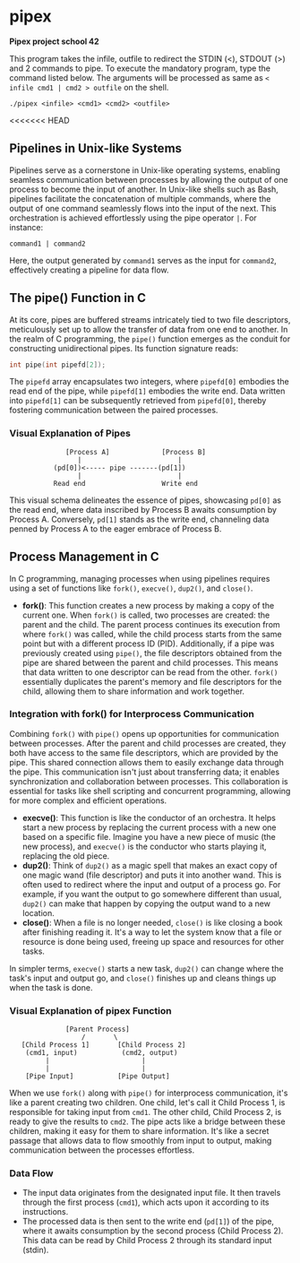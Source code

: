 # pipex
**Pipex project school 42**

This program takes the infile, outfile to redirect the STDIN (<), STDOUT (>) and 2 commands to pipe. To execute the mandatory program, type the command listed below. The arguments will be processed as same as `< infile cmd1 | cmd2 > outfile` on the shell.
```
./pipex <infile> <cmd1> <cmd2> <outfile>
```
<<<<<<< HEAD

## Pipelines in Unix-like Systems
Pipelines serve as a cornerstone in Unix-like operating systems, enabling seamless communication between processes by allowing the output of one process to become the input of another. In Unix-like shells such as Bash, pipelines facilitate the concatenation of multiple commands, where the output of one command seamlessly flows into the input of the next. This orchestration is achieved effortlessly using the pipe operator `|`. For instance:

```
command1 | command2
```

Here, the output generated by `command1` serves as the input for `command2`, effectively creating a pipeline for data flow.

## The pipe() Function in C
At its core, pipes are buffered streams intricately tied to two file descriptors, meticulously set up to allow the transfer of data from one end to another. In the realm of C programming, the `pipe()` function emerges as the conduit for constructing unidirectional pipes. Its function signature reads:

```c
int pipe(int pipefd[2]);
```

The `pipefd` array encapsulates two integers, where `pipefd[0]` embodies the read end of the pipe, while `pipefd[1]` embodies the write end. Data written into `pipefd[1]` can be subsequently retrieved from `pipefd[0]`, thereby fostering communication between the paired processes.

### Visual Explanation of Pipes
```
              [Process A]             [Process B]
                 |                        |
           (pd[0])<----- pipe -------(pd[1])
                 |                        |
           Read end                   Write end
```

This visual schema delineates the essence of pipes, showcasing `pd[0]` as the read end, where data inscribed by Process B awaits consumption by Process A. Conversely, `pd[1]` stands as the write end, channeling data penned by Process A to the eager embrace of Process B.

## Process Management in C
In C programming, managing processes when using pipelines requires using a set of functions like `fork()`, `execve()`, `dup2()`, and `close()`.

- **fork()**: This function creates a new process by making a copy of the current one. When `fork()` is called, two processes are created: the parent and the child. The parent process continues its execution from where `fork()` was called, while the child process starts from the same point but with a different process ID (PID). Additionally, if a pipe was previously created using `pipe()`, the file descriptors obtained from the pipe are shared between the parent and child processes. This means that data written to one descriptor can be read from the other. `fork()` essentially duplicates the parent's memory and file descriptors for the child, allowing them to share information and work together.

### Integration with fork() for Interprocess Communication
Combining `fork()` with `pipe()` opens up opportunities for communication between processes. After the parent and child processes are created, they both have access to the same file descriptors, which are provided by the pipe. This shared connection allows them to easily exchange data through the pipe. This communication isn't just about transferring data; it enables synchronization and collaboration between processes. This collaboration is essential for tasks like shell scripting and concurrent programming, allowing for more complex and efficient operations.

- **execve()**: This function is like the conductor of an orchestra. It helps start a new process by replacing the current process with a new one based on a specific file. Imagine you have a new piece of music (the new process), and `execve()` is the conductor who starts playing it, replacing the old piece.
- **dup2()**: Think of `dup2()` as a magic spell that makes an exact copy of one magic wand (file descriptor) and puts it into another wand. This is often used to redirect where the input and output of a process go. For example, if you want the output to go somewhere different than usual, `dup2()` can make that happen by copying the output wand to a new location.
- **close()**: When a file is no longer needed, `close()` is like closing a book after finishing reading it. It's a way to let the system know that a file or resource is done being used, freeing up space and resources for other tasks.

In simpler terms, `execve()` starts a new task, `dup2()` can change where the task's input and output go, and `close()` finishes up and cleans things up when the task is done.

### Visual Explanation of pipex Function
```
              [Parent Process]
                  /       \
   [Child Process 1]       [Child Process 2]
    (cmd1, input)           (cmd2, output)
         |                       |
         |                       |
    [Pipe Input]           [Pipe Output]
```

When we use `fork()` along with `pipe()` for interprocess communication, it's like a parent creating two children. One child, let's call it Child Process 1, is responsible for taking input from `cmd1`. The other child, Child Process 2, is ready to give the results to `cmd2`. The pipe acts like a bridge between these children, making it easy for them to share information. It's like a secret passage that allows data to flow smoothly from input to output, making communication between the processes effortless.

### Data Flow
- The input data originates from the designated input file. It then travels through the first process (`cmd1`), which acts upon it according to its instructions.
- The processed data is then sent to the write end (`pd[1]`) of the pipe, where it awaits consumption by the second process (Child Process 2). This data can be read by Child Process 2 through its standard input (stdin).

